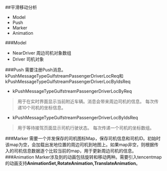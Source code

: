 ##平滑移动分析
- Model
- Push
- Marker
- Animation

###Model
* NearDriver 周边司机对象数组
* Driver     司机对象

###Push
需要注册Push消息。kPushMessageTypeGulfstreamPassengerDriverLocReq和kPushMessageTypeGulfstreamPassengerDriverLocByIdsReq

- kPushMessageTypeGulfstreamPassengerDriverLocByReq
> 用于在实时界面显示当前附近车辆。消息会带来周边司机的信息。
> 每次传递10个司机的坐标信息。

- kPushMessageTypeGulfstreamPassengerDriverLocByIdsReq
> 用于等待接驾页面显示司机行驶状态。
> 每次传递一个司机的坐标数组。

###Marker
需要一个并发保存的司机图标Map，保存司机信息和司机ID。初始时该map为空，会加载出发地位置的周边司机到地图上。如果map非空，则根据传入的司机信息数据逐个比较当前的map，用于更新周边司机的信息。
###Animation
Marker涉及到的动画包括旋转和移动两种。需要引入tencentmap的动画支持**AnimationSet,RotateAnimation,TranslateAnimation**。
